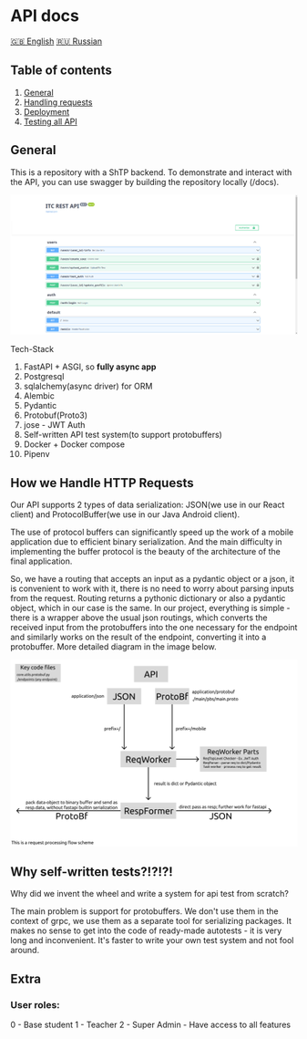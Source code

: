 # API docs
[🇬🇧 English](/README.MD) [🇷🇺 Russian](/README.RU.MD)
## Table of contents
1. [ General ](#general) 
2. [ Handling requests ](#req_handling) 
3. [ Deployment ](#deployment) 
4. [ Testing all API ](#tests)


<a name="general"></a>
## General
<p>This is a repository with a ShTP backend. To demonstrate and interact with the API, you can use swagger by building the repository locally (/docs).</p> 
<p>
<img src="https://raw.githubusercontent.com/ITClassDev/Backend/master/docs/images/swagger_openapi.png">
</p>
Tech-Stack

1. FastAPI + ASGI, so <b>fully async app</b>
2. Postgresql
3. sqlalchemy(async driver) for ORM
4. Alembic
5. Pydantic
6. Protobuf(Proto3)
7. jose - JWT Auth
8. Self-written API test system(to support protobuffers)
9. Docker + Docker compose
10. Pipenv


<a name="req_handling"></a>
## How we Handle HTTP Requests
<p>Our API supports 2 types of data serialization: JSON(we use in our React client) and ProtocolBuffer(we use in our Java Android client).<p>
<p>The use of protocol buffers can significantly speed up the work of a mobile application due to efficient binary serialization. And the main difficulty in implementing the buffer protocol is the beauty of the architecture of the final application.</p>
<p>So, we have a routing that accepts an input as a pydantic object or a json, it is convenient to work with it, there is no need to worry about parsing inputs from the request. Routing returns a pythonic dictionary or also a pydantic object, which in our case is the same. In our project, everything is simple - there is a wrapper above the usual json routings, which converts the received input from the protobuffers into the one necessary for the endpoint and similarly works on the result of the endpoint, converting it into a protobuffer. More detailed diagram in the image below.</p>
<p>
<img src="https://raw.githubusercontent.com/ITClassDev/Backend/master/docs/images/req_flow.png">
</p>

<a name="tests"></a>
## Why self-written tests?!?!?!
<p>Why did we invent the wheel and write a system for api test from scratch?<p>
<p>The main problem is support for protobuffers. We don't use them in the context of grpc, we use them as a separate tool for serializing packages. It makes no sense to get into the code of ready-made autotests - it is very long and inconvenient. It's faster to write your own test system and not fool around.</p>


## Extra
### User roles:
0 - Base student
1 - Teacher
2 - Super Admin - Have access to all features